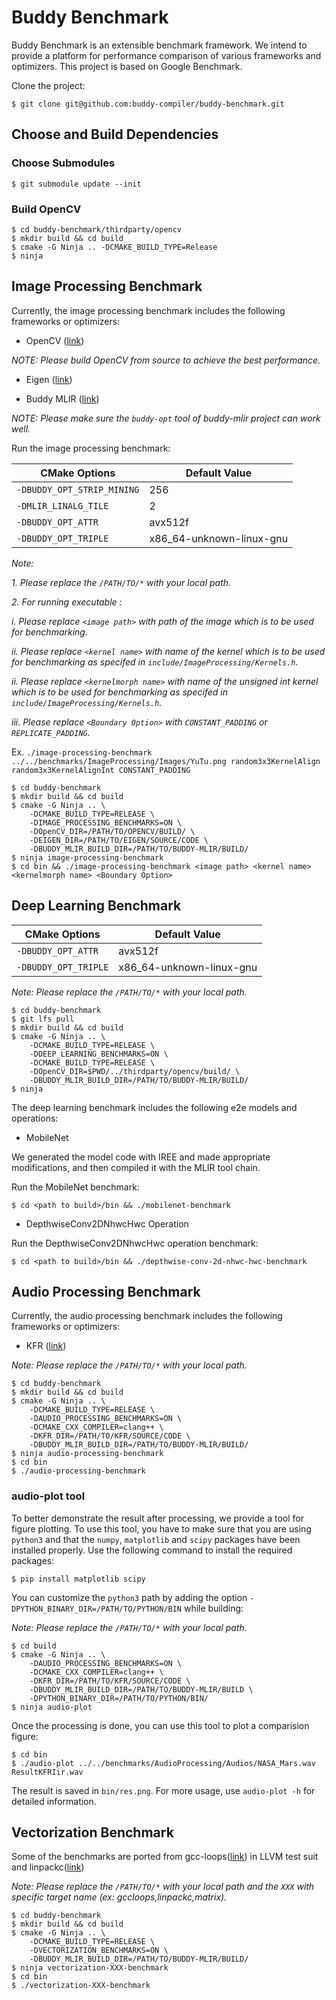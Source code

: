 # Buddy Benchmark

Buddy Benchmark is an extensible benchmark framework. 
We intend to provide a platform for performance comparison of various frameworks and optimizers.
This project is based on Google Benchmark. 

Clone the project:

```
$ git clone git@github.com:buddy-compiler/buddy-benchmark.git
```

## Choose and Build Dependencies

###  Choose Submodules

```
$ git submodule update --init
```

### Build OpenCV

```
$ cd buddy-benchmark/thirdparty/opencv
$ mkdir build && cd build
$ cmake -G Ninja .. -DCMAKE_BUILD_TYPE=Release
$ ninja
```

## Image Processing Benchmark

Currently, the image processing benchmark includes the following frameworks or optimizers:

- OpenCV ([link](https://docs.opencv.org/4.x/d7/d9f/tutorial_linux_install.html))

*NOTE: Please build OpenCV from source to achieve the best performance.*

- Eigen ([link](https://eigen.tuxfamily.org/index.php?title=Main_Page))

- Buddy MLIR ([link](https://github.com/buddy-compiler/buddy-mlir))

*NOTE: Please make sure the `buddy-opt` tool of buddy-mlir project can work well.*

Run the image processing benchmark:

| CMake Options  | Default Value |
| -------------- | ------------- |
| `-DBUDDY_OPT_STRIP_MINING`  | 256  |
| `-DMLIR_LINALG_TILE`  | 2  |
| `-DBUDDY_OPT_ATTR`  | avx512f  |
| `-DBUDDY_OPT_TRIPLE`  | x86_64-unknown-linux-gnu  |

*Note:*

*1. Please replace the `/PATH/TO/*` with your local path.*

*2. For running executable :*

*i. Please replace `<image path>` with path of the image which is to be used for*
*benchmarking.*

*ii. Please replace `<kernel name>` with name of the kernel which is to be used for*
*benchmarking as specifed in `include/ImageProcessing/Kernels.h`.*

*ii. Please replace `<kernelmorph name>` with name of the unsigned int kernel which is to be used for*
*benchmarking as specifed in `include/ImageProcessing/Kernels.h`.*

*iii. Please replace `<Boundary Option>` with `CONSTANT_PADDING` or `REPLICATE_PADDING`.*

Ex. `./image-processing-benchmark ../../benchmarks/ImageProcessing/Images/YuTu.png random3x3KernelAlign random3x3KernelAlignInt CONSTANT_PADDING`
```
$ cd buddy-benchmark
$ mkdir build && cd build
$ cmake -G Ninja .. \
    -DCMAKE_BUILD_TYPE=RELEASE \
    -DIMAGE_PROCESSING_BENCHMARKS=ON \
    -DOpenCV_DIR=/PATH/TO/OPENCV/BUILD/ \
    -DEIGEN_DIR=/PATH/TO/EIGEN/SOURCE/CODE \
    -DBUDDY_MLIR_BUILD_DIR=/PATH/TO/BUDDY-MLIR/BUILD/
$ ninja image-processing-benchmark
$ cd bin && ./image-processing-benchmark <image path> <kernel name> <kernelmorph name> <Boundary Option>
```

## Deep Learning Benchmark

| CMake Options  | Default Value |
| -------------- | ------------- |
| `-DBUDDY_OPT_ATTR`  | avx512f  |
| `-DBUDDY_OPT_TRIPLE`  | x86_64-unknown-linux-gnu  |

*Note: Please replace the `/PATH/TO/*` with your local path.*

```
$ cd buddy-benchmark
$ git lfs pull
$ mkdir build && cd build
$ cmake -G Ninja .. \
    -DCMAKE_BUILD_TYPE=RELEASE \
    -DDEEP_LEARNING_BENCHMARKS=ON \
    -DCMAKE_BUILD_TYPE=RELEASE \
    -DOpenCV_DIR=$PWD/../thirdparty/opencv/build/ \
    -DBUDDY_MLIR_BUILD_DIR=/PATH/TO/BUDDY-MLIR/BUILD/
$ ninja
```

The deep learning benchmark includes the following e2e models and operations:

- MobileNet

We generated the model code with IREE and made appropriate modifications, and then compiled it with the MLIR tool chain.

Run the MobileNet benchmark:

```
$ cd <path to build>/bin && ./mobilenet-benchmark
```

- DepthwiseConv2DNhwcHwc Operation

Run the DepthwiseConv2DNhwcHwc operation benchmark:

```
$ cd <path to build>/bin && ./depthwise-conv-2d-nhwc-hwc-benchmark
```

## Audio Processing Benchmark

Currently, the audio processing benchmark includes the following frameworks or optimizers:

- KFR ([link](https://github.com/kfrlib/kfr))

*Note: Please replace the `/PATH/TO/*` with your local path.*

```
$ cd buddy-benchmark
$ mkdir build && cd build
$ cmake -G Ninja .. \
    -DCMAKE_BUILD_TYPE=RELEASE \
    -DAUDIO_PROCESSING_BENCHMARKS=ON \
    -DCMAKE_CXX_COMPILER=clang++ \
    -DKFR_DIR=/PATH/TO/KFR/SOURCE/CODE \
    -DBUDDY_MLIR_BUILD_DIR=/PATH/TO/BUDDY-MLIR/BUILD/
$ ninja audio-processing-benchmark
$ cd bin
$ ./audio-processing-benchmark
```

### audio-plot tool

To better demonstrate the result after processing, we provide a tool for figure plotting. To use this tool, you have to make sure that you are using `python3` and that the `numpy`, `matplotlib` and `scipy` packages have been installed properly. Use the following command to install the required packages:

```
$ pip install matplotlib scipy
```

You can customize the `python3` path by adding the option `-DPYTHON_BINARY_DIR=/PATH/TO/PYTHON/BIN` while building:

*Note: Please replace the `/PATH/TO/*` with your local path.*

```
$ cd build
$ cmake -G Ninja .. \
    -DAUDIO_PROCESSING_BENCHMARKS=ON \
    -DCMAKE_CXX_COMPILER=clang++ \
    -DKFR_DIR=/PATH/TO/KFR/SOURCE/CODE \
    -DBUDDY_MLIR_BUILD_DIR=/PATH/TO/BUDDY-MLIR/BUILD \
    -DPYTHON_BINARY_DIR=/PATH/TO/PYTHON/BIN/
$ ninja audio-plot
```

Once the processing is done, you can use this tool to plot a comparision figure:

```
$ cd bin
$ ./audio-plot ../../benchmarks/AudioProcessing/Audios/NASA_Mars.wav ResultKFRIir.wav
```

The result is saved in `bin/res.png`. For more usage, use `audio-plot -h` for detailed information.

## Vectorization Benchmark

Some of the benchmarks are ported from gcc-loops([link](https://github.com/llvm/llvm-test-suite/blob/main/SingleSource/UnitTests/Vectorizer/gcc-loops.cpp)) in LLVM test suit and linpackc([link](https://github.com/2000nickels/linpackc/blob/master/linpack.c))

*Note: Please replace the `/PATH/TO/*` with your local path and the `XXX` with specific target name (ex: gccloops,linpackc,matrix).*

```
$ cd buddy-benchmark
$ mkdir build && cd build
$ cmake -G Ninja .. \
    -DCMAKE_BUILD_TYPE=RELEASE \
    -DVECTORIZATION_BENCHMARKS=ON \
    -DBUDDY_MLIR_BUILD_DIR=/PATH/TO/BUDDY-MLIR/BUILD/
$ ninja vectorization-XXX-benchmark
$ cd bin
$ ./vectorization-XXX-benchmark
```
